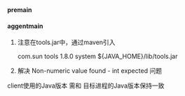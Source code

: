 ###

#### premain


#### aggentmain

1. 注意在tools.jar中，通过maven引入

    <dependencies>
        <dependency>
            <groupId>com.sun</groupId>
            <artifactId>tools</artifactId>
            <version>1.8.0</version>
            <scope>system</scope>
            <systemPath>${JAVA_HOME}/lib/tools.jar</systemPath>
        </dependency>
    </dependencies>
    
2. 解决 Non-numeric value found - int expected 问题

 client使用的Java版本 需和 目标进程的Java版本保持一致